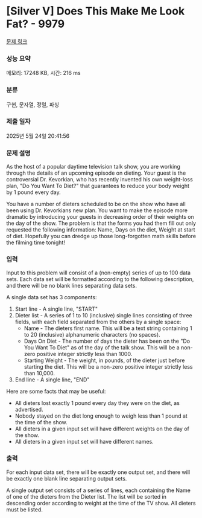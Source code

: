 # [Silver V] Does This Make Me Look Fat? - 9979 

[문제 링크](https://www.acmicpc.net/problem/9979) 

### 성능 요약

메모리: 17248 KB, 시간: 216 ms

### 분류

구현, 문자열, 정렬, 파싱

### 제출 일자

2025년 5월 24일 20:41:56

### 문제 설명

<p>As the host of a popular daytime television talk show, you are working through the details of an upcoming episode on dieting. Your guest is the controversial Dr. Kevorkian, who has recently invented his own weight-loss plan, "Do You Want To Diet?" that guarantees to reduce your body weight by 1 pound every day.</p>

<p>You have a number of dieters scheduled to be on the show who have all been using Dr. Kevorkians new plan. You want to make the episode more dramatic by introducing your guests in decreasing order of their weights on the day of the show. The problem is that the forms you had them fill out only requested the following information: Name, Days on the diet, Weight at start of diet. Hopefully you can dredge up those long-forgotten math skills before the filming time tonight!</p>

### 입력 

 <p>Input to this problem will consist of a (non-empty) series of up to 100 data sets. Each data set will be formatted according to the following description, and there will be no blank lines separating data sets.</p>

<p>A single data set has 3 components:</p>

<ol>
	<li>Start line - A single line, "START"</li>
	<li>Dieter list - A series of 1 to 10 (inclusive) single lines consisting of three fields, with each field separated from the others by a single space:
	<ul>
		<li>Name - The dieters first name. This will be a text string containing 1 to 20 (inclusive) alphanumeric characters (no spaces).</li>
		<li>Days On Diet - The number of days the dieter has been on the "Do You Want To Diet" as of the day of the talk show. This will be a non-zero positive integer strictly less than 1000.</li>
		<li>Starting Weight - The weight, in pounds, of the dieter just before starting the diet. This will be a non-zero positive integer strictly less than 10,000.</li>
	</ul>
	</li>
	<li>End line - A single line, "END"</li>
</ol>

<p>Here are some facts that may be useful:</p>

<ul>
	<li>All dieters lost exactly 1 pound every day they were on the diet, as advertised.</li>
	<li>Nobody stayed on the diet long enough to weigh less than 1 pound at the time of the show.</li>
	<li>All dieters in a given input set will have different weights on the day of the show.</li>
	<li>All dieters in a given input set will have different names.</li>
</ul>

### 출력 

 <p>For each input data set, there will be exactly one output set, and there will be exactly one blank line separating output sets.</p>

<p>A single output set consists of a series of lines, each containing the Name of one of the dieters from the Dieter list. The list will be sorted in descending order according to weight at the time of the TV show. All dieters must be listed.</p>

